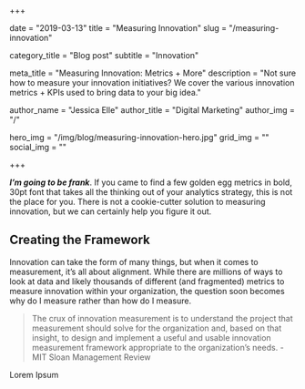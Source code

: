 +++

date = "2019-03-13"
title = "Measuring Innovation"
slug = "/measuring-innovation"

category_title = "Blog post"
subtitle = "Innovation"

meta_title = "Measuring Innovation: Metrics + More"
description = "Not sure how to measure your innovation initiatives? We cover the various innovation metrics + KPIs used to bring data to your big idea."

author_name = "Jessica Elle"
author_title = "Digital Marketing"
author_img = "/"

hero_img = "/img/blog/measuring-innovation-hero.jpg"
grid_img = ""
social_img = ""

+++

***I’m going to be frank***. If you came to find a few golden egg metrics in bold, 30pt font that takes all the thinking out of your analytics strategy, this is not the place for you. There is not a cookie-cutter solution to measuring innovation, but we can certainly help you figure it out. 

## Creating the Framework
Innovation can take the form of many things, but when it comes to measurement, it’s all about alignment. While there are millions of ways to look at data and likely thousands of different (and fragmented) metrics to measure innovation within your organization, the question soon becomes why do I measure rather than how do I measure. 

> The crux of innovation measurement is to understand the project that measurement should solve for the organization and, based on that insight, to design and implement a useful and usable innovation measurement framework appropriate to the organization’s needs. - MIT Sloan Management Review

Lorem Ipsum
